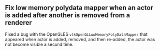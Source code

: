 ## Fix low memory polydata mapper when an actor is added after another is removed from a renderer

Fixed a bug with the OpenGLES `vtkOpenGLLowMemoryPolyDataMapper` that appeared when actor is added,
removed, and then re-added, the actor was not become visible a second time.
